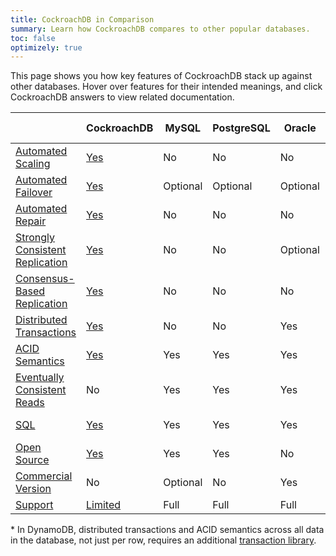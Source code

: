 ```yaml
---
title: CockroachDB in Comparison
summary: Learn how CockroachDB compares to other popular databases.
toc: false
optimizely: true
---
```


<script>
$(function() {
    $('[data-toggle="tooltip"]').tooltip();
});
</script>

This page shows you how key features of CockroachDB stack up against other databases. Hover over features for their intended meanings, and click CockroachDB answers to view related documentation.

| | CockroachDB | MySQL | PostgreSQL | Oracle | SQL Server |Cassandra | HBase | MongoDB | DynamoDB | Spanner
--|--|--|--|--|--|--|--|--|--|--
<a href="#" data-toggle="tooltip" title="Automatic and continuous rebalancing of data between the nodes of a cluster.">Automated Scaling</a> | [Yes](frequently-asked-questions.html#how-does-cockroachdb-scale) | No | No | No | No | Yes | Yes  | Yes | Yes | Yes
<a href="#" data-toggle="tooltip" title="Uninterrupted availability of data through small- and large-scale failures, from server restarts to datacenter outages.">Automated Failover</a> | [Yes](frequently-asked-questions.html#how-does-cockroachdb-survive-failures) | Optional | Optional | Optional | Optional | Yes | Yes | Yes | Yes | Yes
<a href="#" data-toggle="tooltip" title="Automatic repair of missing data after failures, using unaffected replicas as sources.">Automated Repair</a> | [Yes](frequently-asked-questions.html#how-does-cockroachdb-survive-failures) | No | No | No | No | Yes | Yes | Yes | Yes | Yes
<a href="#" data-toggle="tooltip" title="Once a transaction is committed, all reads are guaranteed to see it.">Strongly Consistent Replication</a> | [Yes](frequently-asked-questions.html#how-is-cockroachdb-strongly-consistent) | No | No | Optional | Optional | Optional | No | No | Yes | Yes
<a href="#" data-toggle="tooltip" title="Guarantee that progress can be made as long as any majority of nodes is available (e.g., 3 of 5).">Consensus-Based Replication</a> | [Yes](frequently-asked-questions.html#how-is-cockroachdb-strongly-consistent) | No | No | No | No | Optional | No | No | Yes | Yes
<a href="#" data-toggle="tooltip" title="Correctly committed transactions across a distributed cluster, whether it’s a few nodes in a single location or many nodes in multiple datacenters.">Distributed Transactions</a> | [Yes](frequently-asked-questions.html#does-cockroachdb-support-distributed-transactions) | No | No | Yes | Yes | No | No | No | No* | Yes
<a href="#" data-toggle="tooltip" title="Guarantee that every transaction provides atomicity, consistency, isolation, and durability.">ACID Semantics</a> | [Yes](frequently-asked-questions.html#do-transactions-in-cockroachdb-guarantee-acid-semantics) | Yes | Yes | Yes | Yes | No | Row-only | Document-only | Row-only* | Yes
<a href="#" data-toggle="tooltip" title="Optionally allows reading from replicas that do not have the most recently written data.">Eventually Consistent Reads</a> | No | Yes | Yes | Yes | Yes | Yes | Yes | Yes | Yes | Yes
<a href="#" data-toggle="tooltip" title="Developer endpoint is based on the SQL database query language standard.">SQL</a> | [Yes](frequently-asked-questions.html#why-is-cockroachdb-sql) | Yes | Yes | Yes | Yes | No | No | No | No | Read-only
<a href="#" data-toggle="tooltip" title="Source code of the database is freely available for study, change, and distribution to anyone and for any purpose.">Open Source</a> | [Yes](contribute-to-cockroachdb.html) | Yes | Yes | No | No | Yes | Yes | Yes | No | No
<a href="#" data-toggle="tooltip" title="Enterprise or expanded version of the database available to paying customers.">Commercial Version</a> | No | Optional | No | Yes | Yes | Optional | Optional | Optional | Yes | Yes
<a href="#" data-toggle="tooltip" title='Guidance on database usage and troubleshooting, either "Limited" (free, community-based) or "Full" (paid, 24/7 access to dedicated staff).'>Support</a> | [Limited](contribute-to-cockroachdb.html) | Full | Full | Full | Full | Full | Full | Full | Full | Full

\* In DynamoDB, distributed transactions and ACID semantics across all data in the database, not just per row, requires an additional [transaction library](https://aws.amazon.com/blogs/aws/dynamodb-transaction-library/).
